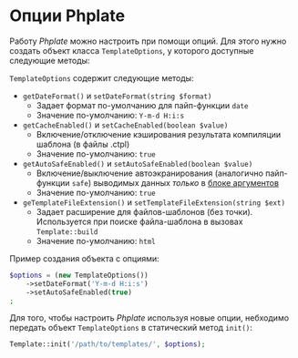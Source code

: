 # Опции Phplate

Работу *Phplate* можно настроить при помощи опций.
Для этого нужно создать объект класса `TemplateOptions`, у которого доступные следующие методы:

`TemplateOptions` содержит следующие методы:
- `getDateFormat()` и `setDateFormat(string $format)`
  - Задает формат по-умолчанию для пайп-функции `date`
  - Значение по-умолчанию: `Y-m-d H:i:s`
- `getCacheEnabled()` и `setCacheEnabled(boolean $value)`
  - Включение/отключение кэширования результата компиляции шаблона (в файлы .ctpl)
  - Значение по-умолчанию: `true`
- `getAutoSafeEnabled()` и `setAutoSafeEnabled(boolean $value)`
  - Включение/выключение автоэкранирования (аналогично пайп-функции `safe`) выводимых данных _только_ в [блоке аргументов](syntax.md)
  - Значение по-умолчанию: `true`
- `geTemplateFileExtension()` и `setTemplateFileExtension(string $ext)`
  - Задает расширение для файлов-шаблонов (без точки). Используется при поиске файла-шаблона в вызовах `Template::build`
  - Значение по-умолчанию: `html`


Пример создания объекта с опциями:
```php
$options = (new TemplateOptions())
    ->setDateFormat('Y-m-d H:i:s')
    ->setAutoSafeEnabled(true)
;
```

Для того, чтобы настроить *Phplate* используя новые опции, небходимо передать объект `TemplateOptions` в статический метод `init()`:
```php
Template::init('/path/to/templates/', $options);
```
